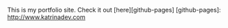 This is my portfolio site. Check it out [here][github-pages]
[github-pages]: http://www.katrinadev.com
